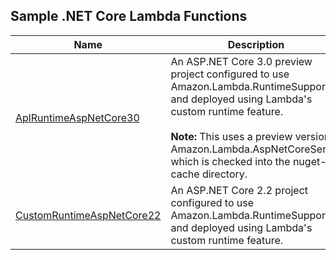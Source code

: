 ## Sample .NET Core Lambda Functions

| Name | Description|
|------| -----------|
| [AplRuntimeAspNetCore30](./AplRuntimeAspNetCore30/) | An ASP.NET Core 3.0 preview project configured to use Amazon.Lambda.RuntimeSupport and deployed using Lambda's custom runtime feature.<br><br> **Note:** This uses a preview version Amazon.Lambda.AspNetCoreServer which is checked into the nuget-cache directory. |
| [CustomRuntimeAspNetCore22](./CustomRuntimeAspNetCore22/) | An ASP.NET Core 2.2 project configured to use Amazon.Lambda.RuntimeSupport and deployed using Lambda's custom runtime feature. |